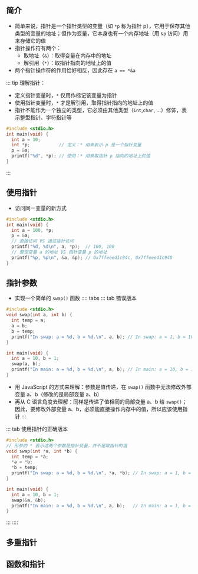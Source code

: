 ## 简介

+ 简单来说，指针是一个指针类型的变量（如 `*p` 称为指针 p），它用于保存其他类型的变量的地址；但作为变量，它本身也有一个内存地址（用 `&p` 访问）用来存储它的值
+ 指针操作符有两个：
  + 取地址（`&`）：取得变量在内存中的地址
  + 解引用（`*`）：取指针指向的地址上的值
+ 两个指针操作符的作用恰好相反，因此存在 `a == *&a`

::: tip 理解指针：
+ 定义指针变量时，`*` 仅用作标记该变量为指针
+ 使用指针变量时，`*` 才是解引用，取得指针指向的地址上的值
+ 指针不能作为一个独立的类型，它必须由其他类型（`int`,`char`, ...）修饰，表示整型指针、字符指针等
```c
#include <stdio.h>
int main(void) {
  int a = 10;
  int *p;           // 定义：* 用来表示 p 是一个指针变量
  p = &a;
  printf("%d", *p); // 使用：* 用来取指针 p 指向的地址上的值
}
```
:::


## 使用指针

+ 访问同一变量的新方式
```c
#include <stdio.h>
int main(void) {
  int a = 100, *p;
  p = &a;
  // 直接访问 VS 通过指针访问
  printf("%d, %d\n", a, *p);  // 100, 100
  // 整型变量 a 的地址 VS 指针变量 p 的地址
  printf("%p, %p\n", &a, &p); // 0x7ffeeed1c94c, 0x7ffeeed1c940
}
```

## 指针参数

+ 实现一个简单的 `swap()` 函数
:::: tabs
::: tab 错误版本
```c
#include <stdio.h>
void swap(int a, int b) {
  int temp = a;
  a = b;
  b = temp;
  printf("In swap: a = %d, b = %d.\n", a, b); // In swap: a = 1, b = 10.
}

int main(void) {
  int a = 10, b = 1;
  swap(a, b);
  printf("In main: a = %d, b = %d.\n", a, b); // In main: a = 10, b = 1.
}
```
+ 用 JavaScript 的方式来理解：参数是值传递，在 `swap()` 函数中无法修改外部变量 a、b（修改的是局部变量 a、b）
+ 再从 C 语言角度去理解：同样是传递了值相同的局部变量 a、b 给 `swap()`；因此，要修改外部变量 a、b，必须能直接操作内存中的值，所以应该使用指针 
:::

::: tab 使用指针的正确版本
```c
#include <stdio.h>
// 形参的 * 表示这两个参数是指针变量，并不是取指针的值
void swap(int *a, int *b) {
  int temp = *a;
  *a = *b;
  *b = temp;
  printf("In swap: a = %d, b = %d.\n", *a, *b); // In swap: a = 1, b = 10.
}

int main(void) {
  int a = 10, b = 1;
  swap(&a, &b);
  printf("In main: a = %d, b = %d.\n", a, b);   // In main: a = 1, b = 10.
}
```
:::
::::



## 多重指针





## 函数和指针


